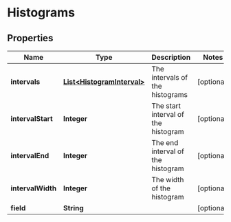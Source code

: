 
# Histograms

## Properties
Name | Type | Description | Notes
------------ | ------------- | ------------- | -------------
**intervals** | [**List&lt;HistogramInterval&gt;**](HistogramInterval.md) | The intervals of the histograms |  [optional]
**intervalStart** | **Integer** | The start interval of the histogram |  [optional]
**intervalEnd** | **Integer** | The end interval of the histogram |  [optional]
**intervalWidth** | **Integer** | The width of the histogram |  [optional]
**field** | **String** |  |  [optional]




